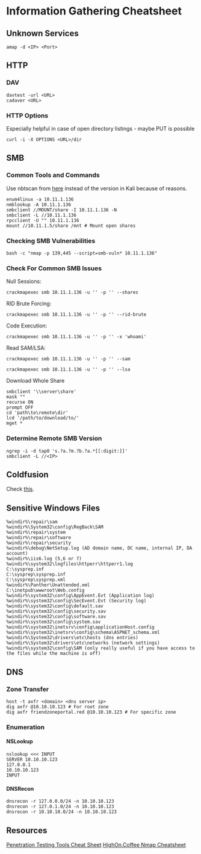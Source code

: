 # Information Gathering Cheatsheet

## Unknown Services

```
amap -d <IP> <Port>
```

## HTTP


### DAV

```
davtest -url <URL>
cadaver <URL>
```

### HTTP Options

Especially helpful in case of open directory listings - maybe PUT is possible

```
curl -i -X OPTIONS <URL>/dir
```

## SMB

### Common Tools and Commands

Use nbtscan from [here](http://www.unixwiz.net/tools/nbtscan.html) instead of the version in Kali because of reasons.

```
enum4linux -a 10.11.1.136
nmblookup -A 10.11.1.136
smbclient //MOUNT/share -I 10.11.1.136 -N
smbclient -L //10.11.1.136
rpcclient -U "" 10.11.1.136
mount //10.11.1.5/share /mnt # Mount open shares
```

### Checking SMB Vulnerabilities

```
bash -c "nmap -p 139,445 --script=smb-vuln* 10.11.1.136"
```

### Check For Common SMB Issues

Null Sessions:
```
crackmapexec smb 10.11.1.136 -u '' -p '' --shares
```

RID Brute Forcing:

```
crackmapexec smb 10.11.1.136 -u '' -p '' --rid-brute
```

Code Execution:

```
crackmapexec smb 10.11.1.136 -u '' -p '' -x 'whoami'
```

Read SAM/LSA:

```
crackmapexec smb 10.11.1.136 -u '' -p '' --sam

crackmapexec smb 10.11.1.136 -u '' -p '' --lsa
```

Download Whole Share
```
smbclient '\\server\share'
mask ""
recurse ON
prompt OFF
cd 'path\to\remote\dir'
lcd '/path/to/download/to/'
mget *
```

### Determine Remote SMB Version

```
ngrep -i -d tap0 's.?a.?m.?b.?a.*[[:digit:]]'
smbclient -L //<IP>
```

## Coldfusion

Check [this](https://nets.ec/Coldfusion_hacking).

## Sensitive Windows Files

```
%windir%\repair\sam
%windir%\System32\config\RegBack\SAM
%windir%\repair\system
%windir%\repair\software
%windir%\repair\security
%windir%\debug\NetSetup.log (AD domain name, DC name, internal IP, DA account)
%windir%\iis6.log (5,6 or 7)
%windir%\system32\logfiles\httperr\httperr1.log
C:\sysprep.inf
C:\sysprep\sysprep.inf
C:\sysprep\sysprep.xml
%windir%\Panther\Unattended.xml
C:\inetpub\wwwroot\Web.config
%windir%\system32\config\AppEvent.Evt (Application log)
%windir%\system32\config\SecEvent.Evt (Security log)
%windir%\system32\config\default.sav
%windir%\system32\config\security.sav
%windir%\system32\config\software.sav
%windir%\system32\config\system.sav
%windir%\system32\inetsrv\config\applicationHost.config
%windir%\system32\inetsrv\config\schema\ASPNET_schema.xml
%windir%\System32\drivers\etc\hosts (dns entries)
%windir%\System32\drivers\etc\networks (network settings)
%windir%\system32\config\SAM (only really useful if you have access to the files while the machine is off)
```

## DNS

### Zone Transfer

```
host -t axfr <domain> <dns server ip>
dig axfr @10.10.10.123 # For root zone
dig axfr friendzoneportal.red @10.10.10.123 # For specific zone
```

### Enumeration

#### NSLookup

```
nslookup <<< INPUT
SERVER 10.10.10.123
127.0.0.1
10.10.10.123
INPUT
```

#### DNSRecon

```
dnsrecon -r 127.0.0.0/24 -n 10.10.10.123
dnsrecon -r 127.0.1.0/24 -n 10.10.10.123
dnsrecon -r 10.10.10.0/24 -n 10.10.10.123
```

## Resources

[Penetration Testing Tools Cheat Sheet](https://highon.coffee/blog/penetration-testing-tools-cheat-sheet/)
[HighOn.Coffee Nmap Cheatsheet](https://highon.coffee/blog/nmap-cheat-sheet/)
